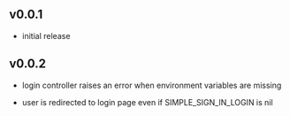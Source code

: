 ## v0.0.1

* initial release

## v0.0.2

* login controller raises an error when environment variables are missing

* user is redirected to login page even if SIMPLE_SIGN_IN_LOGIN is nil
